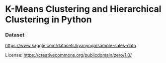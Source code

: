 # K-Means Clustering and Hierarchical Clustering in Python

### Dataset

https://www.kaggle.com/datasets/kyanyoga/sample-sales-data

License: https://creativecommons.org/publicdomain/zero/1.0/